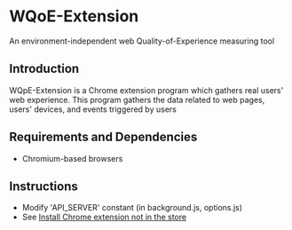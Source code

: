 # WQoE-Extension
An environment-independent web Quality-of-Experience measuring tool

## Introduction
WQpE-Extension is a Chrome extension program which gathers real users' web experience. This program gathers the data related to web pages, users' devices, and events triggered by users

## Requirements and Dependencies
* Chromium-based browsers

## Instructions
* Modify 'API_SERVER' constant (in background.js, options.js)
* See [Install Chrome extension not in the store](https://stackoverflow.com/questions/24577024/install-chrome-extension-not-in-the-store)
